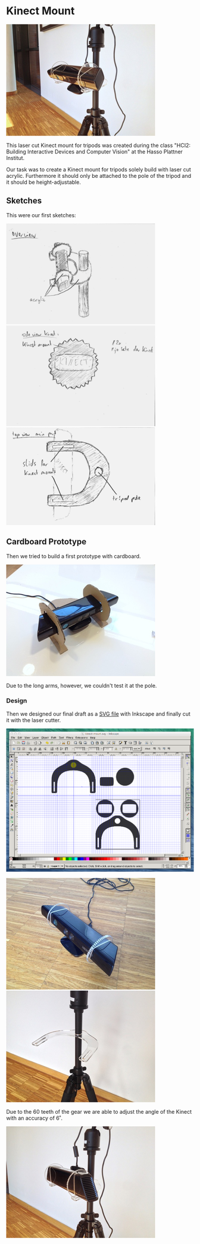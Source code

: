 # Kinect Mount

![Final overview](./pictures/thumbs/overview.jpg "Final overview")

This laser cut Kinect mount for tripods was created during the class "HCI2: Building Interactive Devices and Computer Vision" at the Hasso Plattner Institut.

Our task was to create a Kinect mount for tripods solely build with laser cut acrylic. Furthermore it should only be attached to the pole of the tripod and it should be height-adjustable.


## Sketches

This were our first sketches:

![overview](./pictures/thumbs/sketches/overview.png "Overview")
![sideview](./pictures/thumbs/sketches/sideview.png "Sideview")
![topview](./pictures/thumbs/sketches/topview.png "Topview")


## Cardboard Prototype

Then we tried to build a first prototype with cardboard.

![Cardboard prototype](./pictures/thumbs/cardboard/overview.jpg "Cardboard prototype")

Due to the long arms, however, we couldn't test it at the pole.


### Design

Then we designed our final draft as a [SVG file](./kinect-mount.svg) with Inkscape and finally cut it with the laser cutter.

![Inkscape screenshot](./pictures/original/inkscape-screenshot.png "Inkscape screenshot")

![Kinect frame](./pictures/thumbs/kinect-frame.jpg "Kinect frame")
![Pole mount](./pictures/thumbs/pole-mount.jpg "Pole mount")


Due to the 60 teeth of the gear we are able to adjust the angle of the Kinect with an accuracy of 6˚.

![Vertically mounted](./pictures/thumbs/vertical.jpg "Vertically mounted")
